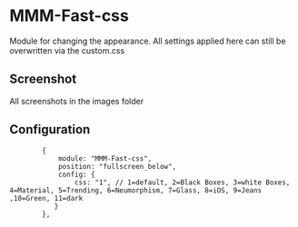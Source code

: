 # MMM-Fast-css
Module for changing the appearance. 
All settings applied here can still be overwritten via the custom.css

## Screenshot

All screenshots in the images folder

## Configuration

```
		{
			module: "MMM-Fast-css",
			position: "fullscreen_below",
			config: {
                css: "1", // 1=default, 2=Black Boxes, 3=white Boxes, 4=Material, 5=Trending, 6=Neumorphism, 7=Glass, 8=iOS, 9=Jeans ,10=Green, 11=dark
           }
		},
		
```		